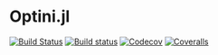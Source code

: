 # Optini.jl

[![Build Status](https://travis-ci.com/lhnguyen-vn/Optini.jl.svg?branch=main)](https://travis-ci.com/lhnguyen-vn/Optini.jl)
[![Build status](https://ci.appveyor.com/api/projects/status/904885r7lle943f0?svg=true)](https://ci.appveyor.com/project/lhnguyen-vn/optini-jl)
[![Codecov](https://codecov.io/gh/lhnguyen-vn/Optini.jl/branch/main/graph/badge.svg)](https://codecov.io/gh/lhnguyen-vn/Optini.jl)
[![Coveralls](https://coveralls.io/repos/github/lhnguyen-vn/Optini.jl/badge.svg?branch=main)](https://coveralls.io/github/lhnguyen-vn/Optini.jl?branch=main)